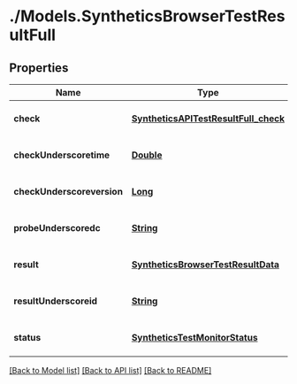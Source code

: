 # ./Models.SyntheticsBrowserTestResultFull
## Properties

Name | Type | Description | Notes
------------ | ------------- | ------------- | -------------
**check** | [**SyntheticsAPITestResultFull_check**][1] |  | [optional] [default to null]
**checkUnderscoretime** | [**Double**][2] |  | [optional] [default to null]
**checkUnderscoreversion** | [**Long**][3] |  | [optional] [default to null]
**probeUnderscoredc** | [**String**][4] |  | [optional] [default to null]
**result** | [**SyntheticsBrowserTestResultData**][5] |  | [optional] [default to null]
**resultUnderscoreid** | [**String**][4] |  | [optional] [default to null]
**status** | [**SyntheticsTestMonitorStatus**][6] |  | [optional] [default to null]

[[Back to Model list]][7] [[Back to API list]][8] [[Back to README]][9]

[1]: SyntheticsAPITestResultFull_check.md
[2]: double.md
[3]: long.md
[4]: string.md
[5]: SyntheticsBrowserTestResultData.md
[6]: SyntheticsTestMonitorStatus.md
[7]: ../README.md#documentation-for-models
[8]: ../README.md#documentation-for-api-endpoints
[9]: ../README.md
